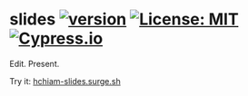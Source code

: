 # slides [![version](https://img.shields.io/github/release/hchiam/slides?style=flat-square)](https://github.com/hchiam/slides/releases) [![License: MIT](https://img.shields.io/badge/License-MIT-yellow.svg?style=flat-square)](https://github.com/hchiam/slides/blob/main/LICENSE) [![Cypress.io](https://img.shields.io/badge/tested%20with-Cypress-04C38E.svg?style=flat-square)](https://www.cypress.io)

Edit. Present.

Try it: [hchiam-slides.surge.sh](https://hchiam-slides.surge.sh)
